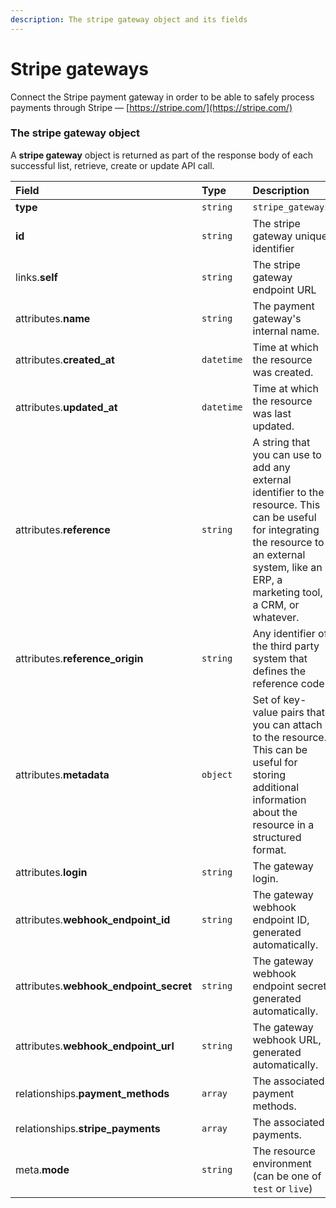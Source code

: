 ```yaml
---
description: The stripe gateway object and its fields
---
```


# Stripe gateways

Connect the Stripe payment gateway in order to be able to safely process payments through Stripe — [https://stripe.com/](https://stripe.com/)


### The stripe gateway object

A **stripe gateway** object is returned as part of the response body of each successful list, retrieve, create or update API call.

| Field | Type | Description |
| :--- | :--- | :--- |
| **type** | `string` | `stripe_gateways` |
| **id** | `string` | The stripe gateway unique identifier |
| links.**self** | `string` | The stripe gateway endpoint URL |
| attributes.**name** | `string` | The payment gateway's internal name. |
| attributes.**created_at** | `datetime` | Time at which the resource was created. |
| attributes.**updated_at** | `datetime` | Time at which the resource was last updated. |
| attributes.**reference** | `string` | A string that you can use to add any external identifier to the resource. This can be useful for integrating the resource to an external system, like an ERP, a marketing tool, a CRM, or whatever. |
| attributes.**reference_origin** | `string` | Any identifier of the third party system that defines the reference code |
| attributes.**metadata** | `object` | Set of key-value pairs that you can attach to the resource. This can be useful for storing additional information about the resource in a structured format. |
| attributes.**login** | `string` | The gateway login. |
| attributes.**webhook_endpoint_id** | `string` | The gateway webhook endpoint ID, generated automatically. |
| attributes.**webhook_endpoint_secret** | `string` | The gateway webhook endpoint secret, generated automatically. |
| attributes.**webhook_endpoint_url** | `string` | The gateway webhook URL, generated automatically. |
| relationships.**payment_methods** | `array` | The associated payment methods. |
| relationships.**stripe_payments** | `array` | The associated payments. |
| meta.**mode** | `string` | The resource environment \(can be one of `test` or `live`\) |

